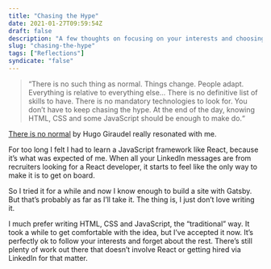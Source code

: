 ```yaml
---
title: "Chasing the Hype"
date: 2021-01-27T09:59:54Z
draft: false
description: "A few thoughts on focusing on your interests and choosing your own path. You don’t have to learn that fancy framework to be a successful web developer."
slug: "chasing-the-hype"
tags: ["Reflections"]
syndicate: "false"
---
```


> “There is no such thing as normal. Things change. People adapt. Everything is relative to everything else... There is no definitive list of skills to have. There is no mandatory technologies to look for. You don’t have to keep chasing the hype. At the end of the day, knowing HTML, CSS and some JavaScript should be enough to make do.“

[There is no normal](https://css-tricks.com/there-is-no-normal/) by Hugo Giraudel really resonated with me.

For too long I felt I had to learn a JavaScript framework like React, because it’s what was expected of me. When all your LinkedIn messages are from recruiters looking for a React developer, it starts to feel like the only way to make it is to get on board.

So I tried it for a while and now I know enough to build a site with Gatsby. But that’s probably as far as I’ll take it. The thing is, I just don’t love writing it.

I much prefer writing HTML, CSS and JavaScript, the “traditional” way. It took a while to get comfortable with the idea, but I’ve accepted it now. It’s perfectly ok to follow your interests and forget about the rest. There’s still plenty of work out there that doesn’t involve React or getting hired via LinkedIn for that matter.
